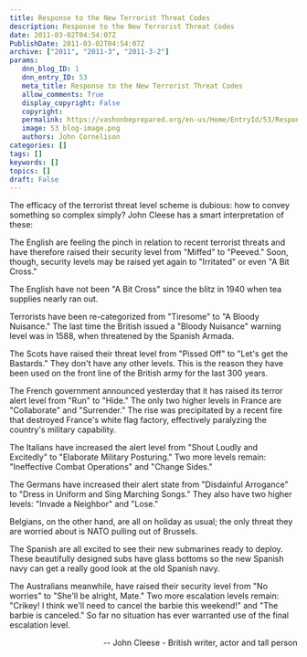 ```yaml
---
title: Response to the New Terrorist Threat Codes
description: Response to the New Terrorist Threat Codes
date: 2011-03-02T04:54:07Z
PublishDate: 2011-03-02T04:54:07Z
archive: ["2011", "2011-3", "2011-3-2"]
params:
   dnn_blog_ID: 1
   dnn_entry_ID: 53
   meta_title: Response to the New Terrorist Threat Codes
   allow_comments: True
   display_copyright: False
   copyright: 
   permalink: https://vashonbeprepared.org/en-us/Home/EntryId/53/Response-to-the-New-Terrorist-Threat-Codes
   image: 53_blog-image.png
   authors: John Cornelison
categories: []
tags: []
keywords: []
topics: []
draft: False
---
```


<p>The efficacy of the terrorist threat level scheme is dubious: how to convey something so complex simply? John Cleese has a smart interpretation of these:</p>  <p>The English are feeling the pinch in relation to recent terrorist threats and have therefore raised their security level from &quot;Miffed&quot; to &quot;Peeved.&quot; Soon, though, security levels may be raised yet again to &quot;Irritated&quot; or even &quot;A Bit Cross.&quot;</p>  <p>The English have not been &quot;A Bit Cross&quot; since the blitz in 1940 when tea supplies nearly ran out.</p>  <p>Terrorists have been re-categorized from &quot;Tiresome&quot; to &quot;A Bloody Nuisance.&quot; The last time the British issued a &quot;Bloody Nuisance&quot; warning level was in 1588, when threatened by the Spanish Armada.</p>  <p>The Scots have raised their threat level from &quot;Pissed Off&quot; to &quot;Let's get the Bastards.&quot; They don't have any other levels. This is the reason they have been used on the front line of the British army for the last 300 years.</p>  <p>The French government announced yesterday that it has raised its terror alert level from &quot;Run&quot; to &quot;Hide.&quot; The only two higher levels in France are &quot;Collaborate&quot; and &quot;Surrender.&quot; The rise was precipitated by a recent fire that destroyed France's white flag factory, effectively paralyzing the country's military capability.</p>  <p>The Italians have increased the alert level from &quot;Shout Loudly and Excitedly&quot; to &quot;Elaborate Military Posturing.&quot; Two more levels remain: &quot;Ineffective Combat Operations&quot; and &quot;Change Sides.&quot;</p>  <p>The Germans have increased their alert state from &quot;Disdainful Arrogance&quot; to &quot;Dress in Uniform and Sing Marching Songs.&quot; They also have two higher levels: &quot;Invade a Neighbor&quot; and &quot;Lose.&quot;</p>  <p>Belgians, on the other hand, are all on holiday as usual; the only threat they are worried about is NATO pulling out of Brussels.</p>  <p>The Spanish are all excited to see their new submarines ready to deploy. These beautifully designed subs have glass bottoms so the new Spanish navy can get a really good look at the old Spanish navy.</p>  <p>The Australians meanwhile, have raised their security level from &quot;No worries&quot; to &quot;She'll be alright, Mate.&quot; Two more escalation levels remain: &quot;Crikey! I think we'll need to cancel the barbie this weekend!&quot; and &quot;The barbie is canceled.&quot; So far no situation has ever warranted use of the final escalation level.</p>  <p align="right">-- John Cleese - British writer, actor and tall person</p>
